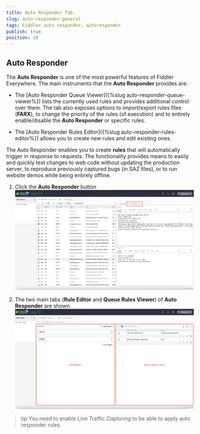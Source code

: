 ```yaml
---
title: Auto Responder Tab
slug: auto-responder-general
tags: Fiddler auto responder, autoresponder
publish: true
position: 10
---
```


## Auto Responder

The __Auto Responder__ is one of the most powerful features of Fiddler Everywhere. The main instruments that the __Auto Responder__ provides are:

- The [Auto Responder Queue Viewer]({%slug auto-responder-queue-viewer%}) lists the currently used rules and provides additional control over them. The tab also exposes options to import/export rules files (__FARX__), to change the priority of the rules (of execution) and to entirely enable/disable the __Auto Responder__ or specific rules.

- The [Auto Responder Rules Editor]({%slug auto-responder-rules-editor%})  allows you to create new rules and edit existing ones.

The Auto Responder enables you to create __rules__ that will automatically trigger in response to requests. The functionality provides means to easily and quickly test changes to web code without updating the production server, to reproduce previously captured bugs (in SAZ files), or to run website demos while being entirely offline.

1. Click the __Auto Responder__ button
![Auto Responder button](../../../images/livetraffic/autoresponder/autoresponder-main-before.png)

1. The two main tabs (__Rule Editor__ and __Queue Rules Viewer__) of __Auto Responder__ are shown
![Auto Responder button](../../../images/livetraffic/autoresponder/autoresponder-main-all.png)

>tip You need to enable Live Traffic _Capturing_ to be able to apply auto responder rules.

